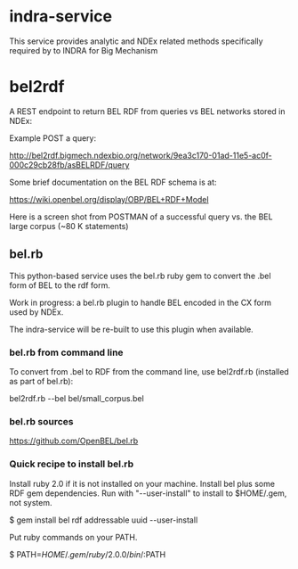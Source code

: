 # indra-service
This service provides analytic and NDEx related methods specifically required by to INDRA for Big Mechanism

# bel2rdf

A REST endpoint to return BEL RDF from queries vs BEL networks stored in NDEx:

Example POST a query:

http://bel2rdf.bigmech.ndexbio.org/network/9ea3c170-01ad-11e5-ac0f-000c29cb28fb/asBELRDF/query

Some brief documentation on the BEL RDF schema is at:

https://wiki.openbel.org/display/OBP/BEL+RDF+Model

Here is a screen shot from POSTMAN of a successful query vs. the BEL large corpus (~80 K statements)

## bel.rb

This python-based service uses the bel.rb ruby gem to convert the .bel form of BEL to the rdf form.

Work in progress: a bel.rb plugin to handle BEL encoded in the CX form used by NDEx.
 
The indra-service will be re-built to use this plugin when available.

### bel.rb from command line

To convert from .bel to RDF from the command line, use bel2rdf.rb (installed as part of bel.rb):

bel2rdf.rb --bel bel/small_corpus.bel

### bel.rb sources

https://github.com/OpenBEL/bel.rb

### Quick recipe to install bel.rb

Install ruby 2.0 if it is not installed on your machine.
Install bel plus some RDF gem dependencies.
Run with "--user-install" to install to $HOME/.gem, not system.

$ gem install bel rdf addressable uuid --user-install

Put ruby commands on your PATH.

$ PATH=$HOME/.gem/ruby/2.0.0/bin/:$PATH
